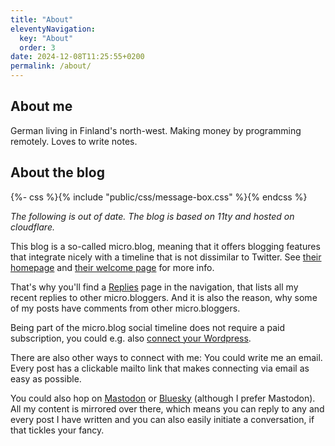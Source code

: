 ```yaml
---
title: "About"
eleventyNavigation:
  key: "About"
  order: 3
date: 2024-12-08T11:25:55+0200
permalink: /about/
---
```

## About me

German living in Finland's north-west. Making money by programming remotely. Loves to write notes.

## About the blog

{%- css %}{% include "public/css/message-box.css" %}{% endcss %}
<div class="message-box">
  <p>
    <em>The following is out of date. The blog is based on 11ty and hosted on cloudflare.</em>
  </p>
</div>

This blog is a so-called micro.blog, meaning that it offers blogging features that integrate nicely with a timeline that is not dissimilar to Twitter. See [their homepage](https://micro.blog) and [their welcome page](https://welcome.micro.blog) for more info.

That's why you'll find a [Replies](/replies/) page in the navigation, that lists all my recent replies to other micro.bloggers. And it is also the reason, why some of my posts have comments from other micro.bloggers.

Being part of the micro.blog social timeline does not require a paid subscription, you could e.g. also [connect your Wordpress](https://help.micro.blog/t/setting-up-wordpress/88).

There are also other ways to connect with me: You could write me an email. Every post has a clickable mailto link that makes connecting via email as easy as possible.

You could also hop on [Mastodon](https://social.lol/@matti) or [Bluesky](https://bsky.app/profile/finn-matti.bsky.social) (although I prefer Mastodon). All my content is mirrored over there, which means you can reply to any and every post I have written and you can also easily initiate a conversation, if that tickles your fancy.
